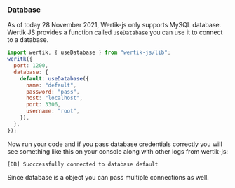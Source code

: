### Database

As of today 28 November 2021, Wertik-js only supports MySQL database. Wertik JS provides a function called `useDatabase` you can use it to connect to a database.

```js
import wertik, { useDatabase } from "wertik-js/lib";
weritk({
  port: 1200,
  database: {
    default: useDatabase({
      name: "default",
      password: "pass",
      host: "localhost",
      port: 3306,
      username: "root",
    }),
  },
});
```

Now run your code and if you pass database credentials correctly you will see something like this on your console along with other logs from wertik-js:

```
[DB] Succcessfully connected to database default
```

Since database is a object you can pass multiple connections as well.
